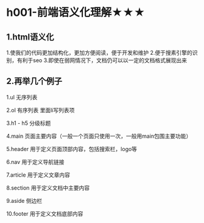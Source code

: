 # h001-前端语义化理解★★★


## 1.html语义化

1.使我们的代码更加结构化，更加方便阅读，便于开发和维护
2.便于搜素引擎的识别，有利于seo
3.即使在弱网情况下，文档仍可以以一定的文档格式展现出来


## 2.再举几个例子

1.ul 无序列表

2.ol 有序列表 里面li写列表项

3.h1 - h5 分级标题

4.main 页面主要内容（一般一个页面只使用一次，一般用main包围主要功能）

5.header 用于定义页面顶部内容，包括搜索栏，logo等

6.nav 用于定义导航链接

7.article 用于定义文章内容

8.section 用于定义文档中主要内容

9.aside 侧边栏

10.footer 用于定义文档底部内容
